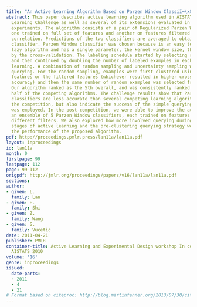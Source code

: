 ```yaml
---
title: "An Active Learning Algorithm Based on Parzen Window Classiï¬\x81cation"
abstract: This paper describes active learning algorithm used in AISTATS 2010 Active
  Learning Challenge as well as several of its extensions evaluated in the post-competition
  experiments. The algorithm consists of a pair of Regularized Parzen Window Classifiers,
  one trained on full set of features and another on features filtered using Pearson
  correlation. Predictions of the two classifiers are averaged to obtain the ensemble
  classifier. Parzen Window classifier was chosen because is an easy to implement
  lazy algorithm and has a single parameter, the kernel window size, that is determined
  by the cross-validation. The labeling schedule started by selecting random 20 examples
  and then continued by doubling the number of labeled examples in each round of active
  learning. A combination of random sampling and uncertainty sampling was used for
  querying. For the random sampling, examples were first clustered using either all
  features or the filtered features (whichever resulted in higher cross-validated
  accuracy) and then the same number of random examples was selected from each cluster.
  Our algorithm ranked as the 5th overall, and was consistently ranked in the upper
  half of the competing algorithms. The challenge results show that Parzen Window
  classifiers are less accurate than several competing learning algorithms used in
  the competition, but also indicate the success of the simple querying strategy that
  was employed. In the post-competition, we were able to improve the accuracy by using
  an ensemble of 5 Parzen Window classifiers, each trained on features selected by
  different filters. We also explored how more involved querying during the initial
  stages of active learning and the pre-clustering querying strategy would influence
  the performance of the proposed algorithm.
pdf: http://proceedings.pmlr.press/lan11a/lan11a.pdf
layout: inproceedings
id: lan11a
month: 0
firstpage: 99
lastpage: 112
page: 99-112
origpdf: http://jmlr.org/proceedings/papers/v16/lan11a/lan11a.pdf
sections: 
author:
- given: L.
  family: Lan
- given: H.
  family: Shi
- given: Z.
  family: Wang
- given: S.
  family: Vucetic
date: 2011-04-21
publisher: PMLR
container-title: Active Learning and Experimental Design workshop In conjunction with
  AISTATS 2010
volume: '16'
genre: inproceedings
issued:
  date-parts:
  - 2011
  - 4
  - 21
# Format based on citeproc: http://blog.martinfenner.org/2013/07/30/citeproc-yaml-for-bibliographies/
---
```


